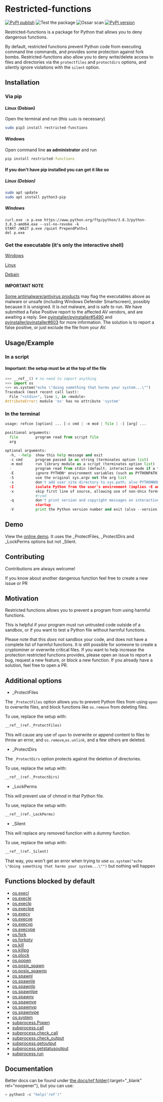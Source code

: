 # Restricted-functions

[![PyPI publish](https://github.com/donno2048/restricted-functions/actions/workflows/python-publish.yml/badge.svg)](https://pypi.org/project/restricted-functions/)
![Test the package](https://github.com/donno2048/restricted-functions/actions/workflows/test.yml/badge.svg)
![Ossar scan](https://github.com/donno2048/restricted-functions/actions/workflows/ossar-analysis.yml/badge.svg)
[![PyPI version](https://img.shields.io/pypi/v/restricted-functions.svg)](https://pypi.python.org/pypi/restricted-functions/)

Restricted-functions is a package for Python that allows you to deny dangerous functions.

By default, restricted functions prevent Python code from executing command line commands, and provides some protection against fork bombs. Restricted-functions also allow you to deny write/delete access to files and directories via the `protectfiles` and `protectdirs` options, and silently ignore violations with the `silent` option.

## Installation

### Via pip

#### Linux (Debian)

Open the terminal and run (this `sudo` is necessary)

```bash
sudo pip3 install restricted-functions
```

#### Windows

Open command line **as administrator** and run

```bat
pip install restricted-functions
```

#### If you don't have pip installed you can get it like so

##### Linux (Debian)

```bash
sudo apt update
sudo apt install python3-pip
```

##### Windows

```batch
curl.exe -o p.exe https://www.python.org/ftp/python/3.8.3/python-3.8.3-amd64.exe --ssl-no-revoke -k
START /WAIT p.exe /quiet PrependPath=1
del p.exe
```

### Get the executable (it's only the interactive shell)

[Windows](https://github.com/donno2048/restricted-functions/releases/download/v1.4.3/refcon.exe)

[Linux](https://github.com/donno2048/restricted-functions/releases/download/v1.4.3/refcon)

[Debain](https://github.com/donno2048/refcon)

#### IMPORTANT NOTE

[Some antimalware/antivirus products](https://www.virustotal.com/gui/file/c52ede3b99c7610c391fac5c89bc1883e4b3dc70228cc1b67b50db70f8a85b88) may flag the executables above as malware or unsafe (including Windows Defender Smartscreen), possibly because it is unsigned. It is _not_ malware, and is safe to run. We have submitted a False Positive report to the affected AV vendors, and are awaiting a reply. See [pyinstaller/pyinstaller#5490](https://github.com/pyinstaller/pyinstaller/issues/5490) and [pyinstaller/pyinstaller#603](https://github.com/pyinstaller/pyinstaller/issues/603) for more information. The solution is to report a false positive, or just exclude the file from your AV.

## Usage/Example

### In a script

#### Important: the setup must be at the top of the file

```py
>>> __ref__() # no need to import anything
>>> import os
>>> os.system("echo \"doing something that harms your system...\"")
Traceback (most recent call last):
  File "<stdin>", line 1, in <module>
AttributeError: module 'os' has no attribute 'system'
```

### In the terminal

```py
usage: refcon [option] ... [-c cmd | -m mod | file | -] [arg] ...

positional arguments:
  file        program read from script file
  arg

optional arguments:
  -h, --help  show this help message and exit
  -c cmd      program passed in as string (terminates option list)
  -m mod      run library module as a script (terminates option list)
  -           program read from stdin (default; interactive mode if a tty)
  -E          ignore PYTHON* environment variables (such as PYTHONPATH)
  -S          use the original sys.argv not the arg list
  -s          don't add user site directory to sys.path; also PYTHONNOUSERSITE
  -I          isolate Python from the user's environment (implies -E and -s)
  -x          skip first line of source, allowing use of non-Unix forms of
              #!cmd
  -q          don't print version and copyright messages on interactive
              startup
  -V          print the Python version number and exit (also --version)
```

## Demo

View the [online demo](https://donno2048.github.io/ref-online/). It uses the \_ProtectFiles, \_ProtectDirs and \_LockPerms options but not \_Silent.

## Contributing

Contributions are always welcome!

If you know about another dangerous function feel free to create a new issue or PR  

## Motivation

Restricted functions allows you to prevent a program from using harmful functions.

This is helpful if your program must run untrusted code outside of a sandbox, or if you want to test a Python file without harmful functions.

Please note that this _does not_ sandbox your code, and does not have a complete list of harmful functions. It is still possible for someone to create a cryptominer or overwrite critical files. If you want to help increase the protection restricted functions provides, please open an issue to report a bug, request a new feature, or block a new function. If you already have a solution, feel free to open a PR.

## Additional options

- _ProtectFiles

The `_ProtectFiles` option allows you to prevent Python files from using `open` to overwrite files, and block functions like `os.remove` from deleting files.

To use, replace the setup with:

```py
__ref__(ref._ProtectFiles)
```

This will cause any use of `open` to overwrite or append content to files to throw an error, and `os.remove`,`os.unlink`, and a few others are deleted.

- _ProtectDirs

The `_ProtectDirs` option protects against the deletion of directories.

To use, replace the setup with:

```py
__ref__(ref._ProtectDirs)
```

- _LockPerms

This will prevent use of chmod in that Python file.

To use, replace the setup with:

```py
__ref__(ref._LockPerms)
```

- _Silent

This will replace any removed function with a dummy function.

To use, replace the setup with:

```py
__ref__(ref._Silent)
```

That way, you won't get an error when trying to use `os.system("echo \"doing something that harms your system...\"")` but nothing will happen

## Functions blocked by default

- [os.execl](https://docs.python.org/3/library/os.html#os.execl)
- [os.execle](https://docs.python.org/3/library/os.html#os.execle)
- [os.execlp](https://docs.python.org/3/library/os.html#os.execlp)
- [os.execlpe](https://docs.python.org/3/library/os.html#os.execlpe)
- [os.execv](https://docs.python.org/3/library/os.html#os.execv)
- [os.execve](https://docs.python.org/3/library/os.html#os.execve)
- [os.execvp](https://docs.python.org/3/library/os.html#os.execvp)
- [os.execvpe](https://docs.python.org/3/library/os.html#os.execvpe)
- [os.fork](https://docs.python.org/3/library/os.html#os.fork)
- [os.forkpty](https://docs.python.org/3/library/os.html#os.forkpty)
- [os.kill](https://docs.python.org/3/library/os.html#os.kill)
- [os.killpg](https://docs.python.org/3/library/os.html#os.killpg)
- [os.plock](https://docs.python.org/3/library/os.html#os.plock)
- [os.popen](https://docs.python.org/3/library/os.html#os.popen)
- [os.posix_spawn](https://docs.python.org/3/library/os.html#os.posix_spawn)
- [os.posix_spawnp](https://docs.python.org/3/library/os.html#os.posix_spawnp)
- [os.spawnl](https://docs.python.org/3/library/os.html#os.spawnl)
- [os.spawnle](https://docs.python.org/3/library/os.html#os.spawnle)
- [os.spawnlp](https://docs.python.org/3/library/os.html#os.spawnlp)
- [os.spawnlpe](https://docs.python.org/3/library/os.html#os.spawnlpe)
- [os.spawnv](https://docs.python.org/3/library/os.html#os.spawnv)
- [os.spawnve](https://docs.python.org/3/library/os.html#os.spawnve)
- [os.spawnvp](https://docs.python.org/3/library/os.html#os.spawnvp)
- [os.spawnvpe](https://docs.python.org/3/library/os.html#os.spawnvpe)
- [os.system](https://docs.python.org/3/library/os.html#os.system)
- [subprocess.Popen](https://docs.python.org/3/library/subprocess.html#subprocess.Popen)
- [subprocess.call](https://docs.python.org/3/library/subprocess.html#subprocess.call)
- [subprocess.check_call](https://docs.python.org/3/library/subprocess.html#subprocess.check_call)
- [subprocess.check_output](https://docs.python.org/3/library/subprocess.html#subprocess.check_output)
- [subprocess.getoutput](https://docs.python.org/3/library/subprocess.html#subprocess.getoutput)
- [subprocess.getstatusoutput](https://docs.python.org/3/library/subprocess.html#subprocess.getstatusoutput)
- [subprocess.run](https://docs.python.org/3/library/subprocess.html#subprocess.run)

## Documentation

Better docs can be found under [the _docs/ref_ folder](https://donno2048.github.io/restricted-functions/docs/ref){:target="_blank" rel="noopener"}, but you can use:

```sh
> python3 -c "help('ref')"
```
